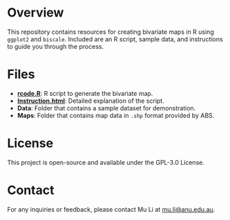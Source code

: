 # Overview

This repository contains resources for creating bivariate maps in R using `ggplot2` and `biscale`. Included are an R script, sample data, and instructions to guide you through the process.

# Files

- **[rcode.R](https://mooooolee.github.io/Bivariate-Map-in-AU/rcode.R)**: R script to generate the bivariate map.
- **[Instruction.html](https://mooooolee.github.io/Bivariate-Map-in-AU/Instruction.html)**: Detailed explanation of the script.
- **Data**: Folder that contains a sample dataset for demonstration.
- **Maps**: Folder that contains map data in `.shp` format provided by ABS.

# License

This project is open-source and available under the GPL-3.0 License.

# Contact

For any inquiries or feedback, please contact Mu Li at [mu.li@anu.edu.au](mu.li@anu.edu.au).
